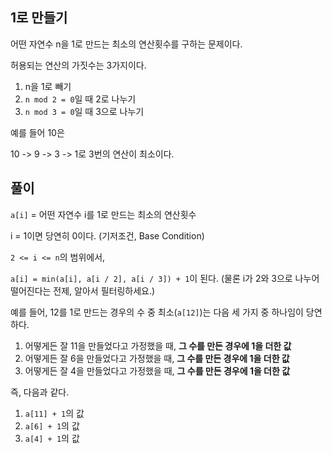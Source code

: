 ## 1로 만들기
어떤 자연수 n을 1로 만드는 최소의 연산횟수를 구하는 문제이다.

허용되는 연산의 가짓수는 3가지이다.

1. n을 1로 빼기
2. `n mod 2 = 0`일 때 2로 나누기
3. `n mod 3 = 0`일 때 3으로 나누기

예를 들어 10은 

10 -> 9 -> 3 -> 1로 3번의 연산이 최소이다.

## 풀이

`a[i]` = 어떤 자연수 i를 1로 만드는 최소의 연산횟수

i = 1이면 당연히 0이다. (기저조건, Base Condition)

`2 <= i <= n`의 범위에서,

`a[i] = min(a[i], a[i / 2], a[i / 3]) + 1`이 된다. (물론 i가 2와 3으로 나누어 떨어진다는 전제, 알아서 필터링하세요.)

예를 들어, 12를 1로 만드는 경우의 수 중 최소(`a[12]`)는 다음 세 가지 중 하나임이 당연하다.

1. 어떻게든 잘 11을 만들었다고 가정했을 때, **그 수를 만든 경우에 1을 더한 값** 
2. 어떻게든 잘 6을 만들었다고 가정했을 때, **그 수를 만든 경우에 1을 더한 값** 
3. 어떻게든 잘 4을 만들었다고 가정했을 때, **그 수를 만든 경우에 1을 더한 값** 

즉, 다음과 같다.

1. `a[11] + 1`의 값
2. `a[6] + 1`의 값
3. `a[4] + 1`의 값